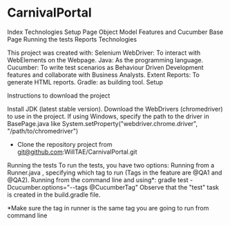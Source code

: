# CarnivalPortal

Index
Technologies Setup Page Object Model Features and Cucumber Base Page Running the tests Reports Technologies

This project was created with:
Selenium WebDriver: To interact with WebElements on the Webpage. 
Java: As the programming language. 
Cucumber: To write test scenarios as Behaviour Driven Development features and collaborate with Business Analysts. 
Extent Reports: To generate HTML reports. 
Gradle: as building tool. Setup

Instructions to download the project

Install JDK (latest stable version). Download the WebDrivers (chromedriver) to use in the project. If using Windows, specify the path to the driver in BasePage.java 
like System.setProperty("webdriver.chrome.driver", "/path/to/chromedriver")

- Clone the repository project from git@github.com:WillTAE/CarnivalPortal.git

Running the tests To run the tests, you have two options:
Running from a Runner.java , specifying which tag to run (Tags in the feature are @QA1 and @QA2). 
Running from the command line and using*: 
gradle test -Dcucumber.options="--tags @CucumberTag" Observe that the "test" task is created in the build.gradle file.

*Make sure the tag in runner is the same tag you are going to run from command line
